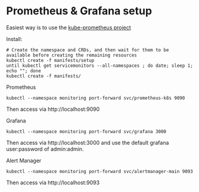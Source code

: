 # Prometheus & Grafana setup

Easiest way is to use the [kube-prometheus project](https://github.com/prometheus-operator/kube-prometheus#installing)

Install:

```
# Create the namespace and CRDs, and then wait for them to be available before creating the remaining resources
kubectl create -f manifests/setup
until kubectl get servicemonitors --all-namespaces ; do date; sleep 1; echo ""; done
kubectl create -f manifests/
```

Prometheus

`kubectl --namespace monitoring port-forward svc/prometheus-k8s 9090`

Then access via http://localhost:9090

Grafana

`kubectl --namespace monitoring port-forward svc/grafana 3000`

Then access via http://localhost:3000 and use the default grafana user:password of admin:admin.

Alert Manager

`kubectl --namespace monitoring port-forward svc/alertmanager-main 9093`

Then access via http://localhost:9093
